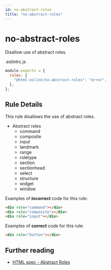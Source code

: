 ```yaml
---
id: no-abstract-roles
title: "no-abstract-roles"
---
```


# no-abstract-roles

Disallow use of abstract roles.

.eslintrc.js

```js
module.exports = {
  rules: {
    "@html-eslint/no-abstract-roles": "error",
  },
};
```

## Rule Details

This rule disallows the use of abstract roles.

- Abstract roles
  - command
  - composite
  - input
  - landmark
  - range
  - roletype
  - section
  - sectionhead
  - select
  - structure
  - widget
  - window

Examples of **incorrect** code for this rule:

```html
<div role="command"></div>
<div role="composite"></div>
<div role="input"></div>
```

Examples of **correct** code for this rule:

```html
<div role="button"></div>
```

## Further reading

- [HTML spec - Abstract Roles](https://www.w3.org/TR/wai-aria-1.0/roles#abstract_roles)
